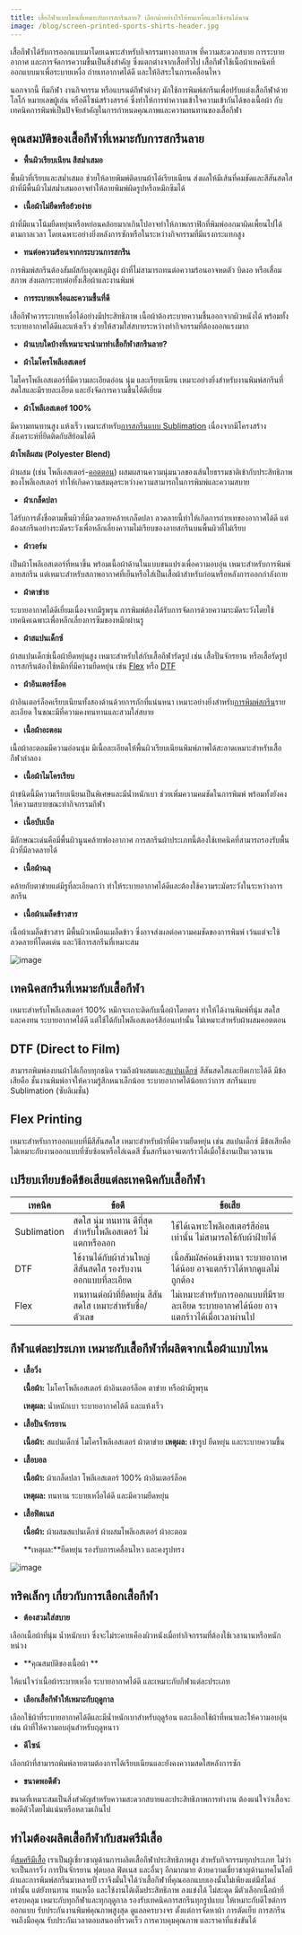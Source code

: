 ```yaml
---
title: เสื้อกีฬาแบบไหนที่เหมาะกับการสกรีนลาย? เลือกผ้าอย่างไรให้ทนเหงื่อและใช้งานได้นาน
image: /blog/screen-printed-sports-shirts-header.jpg
---
```

เสื้อกีฬาได้รับการออกแบบมาโดยเฉพาะสำหรับกิจกรรมทางกายภาพ ที่ความสะดวกสบาย การระบายอากาศ และการจัดการความชื้นเป็นสิ่งสำคัญ ซึ่งแตกต่างจากเสื้อทั่วไป เสื้อกีฬาใช้เนื้อผ้าเทคนิคที่ออกแบบมาเพื่อระบายเหงื่อ ถ่ายเทอากาศได้ดี และให้อิสระในการเคลื่อนไหว

นอกจากนี้ ทีมกีฬา งานกิจกรรม หรือแบรนด์กีฬาต่างๆ มักใช้การพิมพ์สกรีนเพื่อปรับแต่งเสื้อกีฬาด้วยโลโก้ หมายเลขผู้เล่น หรือดีไซน์สร้างสรรค์ ซึ่งทำให้การทำความเข้าใจความเข้ากันได้ของเนื้อผ้า กับเทคนิคการพิมพ์เป็นปัจจัยสำคัญในการกำหนดคุณภาพและความทนทานของเสื้อกีฬา

## คุณสมบัติของเสื้อกีฬาที่เหมาะกับการสกรีนลาย

- **พื้นผิวเรียบเนียน สีสม่ำเสมอ**

พื้นผิวที่เรียบและสม่ำเสมอ ช่วยให้ลายพิมพ์ติดบนผ้าได้เรียบเนียน ส่งผลให้มีเส้นที่คมชัดและสีสันสดใส ผ้าที่มีพื้นผิวไม่สม่ำเสมออาจทำให้ลายพิมพ์ผิดรูปหรือหมึกซึมได้

- **เนื้อผ้าไม่ยืดหรือย้วยง่าย**

ผ้าที่มีแนวโน้มยืดหยุ่นหรือหย่อนคล้อยมากเกินไปอาจทำให้ภาพกราฟิกที่พิมพ์ออกมาผิดเพี้ยนไปได้ตามกาลเวลา โดยเฉพาะอย่างยิ่งหลังการซักหรือในระหว่างกิจกรรมที่มีแรงกระแทกสูง

- **ทนต่อความร้อนจากกระบวนการสกรีน**

การพิมพ์สกรีนต้องสัมผัสกับอุณหภูมิสูง ผ้าที่ไม่สามารถทนต่อความร้อนอาจหดตัว บิดงอ หรือเสื่อมสภาพ ส่งผลกระทบต่อทั้งเสื้อผ้าและงานพิมพ์

- **การระบายเหงื่อและความชื้นที่ดี**

เสื้อกีฬาควรระบายเหงื่อได้อย่างมีประสิทธิภาพ เนื้อผ้าต้องระบายความชื้นออกจากผิวหนังได้ พร้อมทั้งระบายอากาศได้ดีและแห้งเร็ว ช่วยให้สวมใส่สบายระหว่างทำกิจกรรมที่ต้องออกแรงมาก

- **ผ้าแบบใดบ้างที่เหมาะจะนำมาทำเสื้อกีฬาสกรีนลาย?**

- **ผ้าไมโครโพลีเอสเตอร์**

ไมโครโพลีเอสเตอร์ที่มีความละเอียดอ่อน นุ่ม และเรียบเนียน เหมาะอย่างยิ่งสำหรับงานพิมพ์สกรีนที่สดใสและมีรายละเอียด และยังจัดการความชื้นได้ดีเยี่ยม

- **ผ้าโพลีเอสเตอร์ 100%**

มีความทนทานสูง แห้งเร็ว เหมาะสำหรับ[การสกรีนแบบ Sublimation](/blog/t-shirt-screen-printing-sublimation) เนื่องจากมีโครงสร้างสังเคราะห์ที่ยึดติดกับสีย้อมได้ดี

**ผ้าโพลีผสม (Polyester Blend)**

ผ้าผสม (เช่น โพลีเอสเตอร์-[คอตตอน](/blog/what-is-cotton)) ผสมผสานความนุ่มนวลของเส้นใยธรรมชาติเข้ากับประสิทธิภาพของโพลีเอสเตอร์ ทำให้เกิดความสมดุลระหว่างความสามารถในการพิมพ์และความสบาย

- **ผ้าเกล็ดปลา**

ได้รับการตั้งชื่อตามพื้นผิวที่มีลวดลายคล้ายเกล็ดปลา ลวดลายนี้ทำให้เกิดการถ่ายเทของอากาศได้ดี แต่ต้องสกรีนอย่างระมัดระวังเพื่อหลีกเลี่ยงความไม่เรียบของลายสกรีนบนพื้นผิวที่ไม่เรียบ

- **ผ้าวอร์ม**

เป็นผ้าโพลีเอสเตอร์ที่หนาขึ้น พร้อมเนื้อผ้าด้านในแบบขนแปรงเพื่อความอบอุ่น เหมาะสำหรับการพิมพ์ลายสกรีน แต่เหมาะสำหรับสภาพอากาศที่เย็นหรือใส่เป็นเสื้อผ้าสำหรับก่อนหรือหลังการออกกำลังกาย

- **ผ้าตาข่าย**

ระบายอากาศได้ดีเยี่ยมเนื่องจากมีรูพรุน การพิมพ์ต้องได้รับการจัดการด้วยความระมัดระวังโดยใช้เทคนิคเฉพาะเพื่อหลีกเลี่ยงการซึมของหมึกผ่านรู

- **ผ้าสแปนเด็กซ์**

ผ้าสแปนเด็กซ์เนื้อผ้ายืดหยุ่นสูง เหมาะสำหรับใส่กับเสื้อกีฬารัดรูป เช่น เสื้อปั่นจักรยาน หรือเสื้อรัดรูป การสกรีนต้องใช้หมึกที่มีความยืดหยุ่น เช่น [Flex](/blog/what-is-flex-screen) หรือ [DTF](/blog/what-is-dtg-vs-dtf)

- **ผ้าอินเตอร์ล็อค**

ผ้าอินเตอร์ล็อคเรียบเนียนทั้งสองด้านด้วยการถักที่แน่นหนา เหมาะอย่างยิ่งสำหรับ[การพิมพ์สกรีน](/blog/what-is-screen-printed-shirts)รายละเอียด ในขณะมีที่ความคงทนทานและสวมใส่สบาย

- **เนื้อผ้าอะตอม**

เนื้อผ้าอะตอมมีความอ่อนนุ่ม มีเนื้อละเอียดให้พื้นผิวเรียบเนียนพิมพ์ภาพได้สะอาดเหมาะสำหรับเสื้อกีฬาลำลอง

- **เนื้อผ้าไมโครเรียบ**

ผ้าชนิดนี้มีความเรียบเนียนเป็นพิเศษและมีน้ำหนักเบา ช่วยเพิ่มความคมชัดในการพิมพ์ พร้อมทั้งยังคงให้ความสบายขณะทำกิจกรรมกีฬา

- **เนื้อบับเบิ้ล**

มีลักษณะเด่นคือมีพื้นผิวนูนคล้ายฟองอากาศ การสกรีนผ้าประเภทนี้ต้องใช้เทคนิคที่สามารถรองรับพื้นผิวที่มีลวดลายได้

- **เนื้อผ้าฉลุ**

คล้ายกับตาข่ายแต่มีรูที่ละเอียดกว่า ทำให้ระบายอากาศได้ดีและต้องใช้ความระมัดระวังในระหว่างการสกรีน

- **เนื้อผ้าเมล็ดข้าวสาร**

เนื้อผ้าเมล็ดข้าวสาร มีพื้นผิวเหมือนเมล็ดข้าว ซึ่งอาจส่งผลต่อความคมชัดของการพิมพ์ เว้นแต่จะใช้ลวดลายที่โดดเด่น และวิธีการสกรีนที่เหมาะสม

![image](/blog/screen-printed-sports-shirts-1.jpg)

## เทคนิคสกรีนที่เหมาะกับเสื้อกีฬา

เหมาะสำหรับโพลีเอสเตอร์ 100% หมึกจะเกาะติดกับเนื้อผ้าโดยตรง ทำให้ได้งานพิมพ์ที่นุ่ม สดใส และคงทน ระบายอากาศได้ดี แต่ใช้ได้กับโพลีเอสเตอร์สีอ่อนเท่านั้น ไม่เหมาะสำหรับผ้าผสมคอตตอน

## DTF (Direct to Film)

สามารถพิมพ์ลงบนผ้าได้เกือบทุกชนิด รวมถึงผ้าผสมและ[สแปนเด็กซ์](https://en.wikipedia.org/wiki/Spandex) สีสันสดใสและยึดเกาะได้ดี มีข้อเสียคือ ชั้นงานพิมพ์อาจให้ความรู้สึกหนาเล็กน้อย ระบายอากาศได้น้อยกว่าการ สกรีนแบบ Sublimation (ซับลิเมชั่น)

## Flex Printing

เหมาะสำหรับการออกแบบที่มีสีสันสดใส เหมาะสำหรับผ้าที่มีความยืดหยุ่น เช่น สแปนเด็กซ์ มีข้อเสียคือไม่เหมาะกับงานออกแบบที่ซับซ้อนหรือไล่เฉดสี ชั้นสกรีนอาจแตกร้าวได้เมื่อใช้งานเป็นเวลานาน

## เปรียบเทียบข้อดีข้อเสียแต่ละเทคนิคกับเสื้อกีฬา

| เทคนิค      | ข้อดี                                                       | ข้อเสีย                                                                               |
| ----------- | ----------------------------------------------------------- | ------------------------------------------------------------------------------------- |
| Sublimation | สดใส นุ่ม ทนทาน ดีที่สุดสำหรับโพลีเอสเตอร์ ไม่แตกหรือลอก    | ใช้ได้เฉพาะโพลีเอสเตอร์สีอ่อนเท่านั้น ไม่สามารถใช้กับผ้าฝ้ายได้                       |
| DTF         | ใช้งานได้กับผ้าส่วนใหญ่ สีสันสดใส รองรับงานออกแบบที่ละเอียด | เนื้อสัมผัสค่อนข้างหนา ระบายอากาศได้น้อย อาจแตกร้าวได้หากดูแลไม่ถูกต้อง               |
| Flex        | ทนทานต่อผ้าที่ยืดหยุ่น สีสันสดใส เหมาะสำหรับชื่อ/ตัวเลข     | ไม่เหมาะสำหรับการออกแบบที่มีรายละเอียด ระบายอากาศได้น้อย อาจแตกร้าวได้เมื่อเวลาผ่านไป |

## กีฬาแต่ละประเภท เหมาะกับเสื้อกีฬาที่ผลิตจากเนื้อผ้าแบบไหน

- **เสื้อวิ่ง**

    **เนื้อผ้า:** ไมโครโพลีเอสเตอร์ ผ้าอินเตอร์ล็อค ตาข่าย หรือผ้ามีรูพรุน

    **เหตุผล:** น้ำหนักเบา ระบายอากาศได้ดี และแห้งเร็ว

- **เสื้อปั่นจักรยาน**

    **เนื้อผ้า:** สแปนเด็กซ์ ไมโครโพลีเอสเตอร์ ผ้าตาข่าย
    **เหตุผล:** เข้ารูป ยืดหยุ่น และระบายความชื้น

- **เสื้อบอล**

    **เนื้อผ้า:** ผ้าเกล็ดปลา โพลีเอสเตอร์ 100% ผ้าอินเตอร์ล็อค

    **เหตุผล:** ทนทาน ระบายเหงื่อได้ดี และมีความยืดหยุ่น

- **เสื้อฟิตเนส**

    **เนื้อผ้า:** ผ้าผสมสแปนเด็กซ์ ผ้าผสมโพลีเอสเตอร์ ผ้าอะตอม

    **เหตุผล:**ยืดหยุ่น รองรับการเคลื่อนไหว และคงรูปทรง

![image](/blog/screen-printed-sports-shirts-2.jpg)

## ทริคเล็กๆ เกี่ยวกับการเลือกเสื้อกีฬา

- **ต้องสวมใส่สบาย**

เลือกเนื้อผ้าที่นุ่ม น้ำหนักเบา ซึ่งจะไม่ระคายเคืองผิวหนังเมื่อทำกิจกรรมที่ต้องใช้เวลานานหรือหนักหน่วง

- **คุณสมบัติของเนื้อผ้า **

ให้แน่ใจว่าเนื้อผ้าระบายเหงื่อ ระบายอากาศได้ดี และเหมาะกับกีฬาแต่ละประเภท

- **เลือกเสื้อกีฬาให้เหมาะกับฤดูกาล**

เลือกใช้ผ้าที่ระบายอากาศได้ดีและมีน้ำหนักเบาสำหรับฤดูร้อน และเลือกใช้ผ้าที่หนาและให้ความอบอุ่น เช่น ผ้าที่ให้ความอบอุ่นสำหรับฤดูหนาว

- **ดีไซน์**

เลือกผ้าที่สามารถพิมพ์ลายตามต้องการได้เรียบเนียนและยังคงความสดใสหลังการซัก

- **ขนาดพอดีตัว**

ขนาดที่เหมาะสมเป็นสิ่งสำคัญสำหรับความสะดวกสบายและประสิทธิภาพการทำงาน ต้องแน่ใจว่าเสื้อจะพอดีตัวโดยไม่แน่นหรือหลวมเกินไป

## ทำไมต้องผลิตเสื้อกีฬากับสมศรีมีเสื้อ

ที่[สมศรีมีเสื้อ](/) เราเป็นผู้เชี่ยวชาญด้านการผลิตเสื้อกีฬาประสิทธิภาพสูง สำหรับกิจกรรมทุกประเภท ไม่ว่าจะเป็นการวิ่ง การปั่นจักรยาน ฟุตบอล ฟิตเนส และอื่นๆ อีกมากมาย ด้วยความเชี่ยวชาญด้านเทคโนโลยีผ้าและการพิมพ์สกรีนมาหลายปี เราจึงมั่นใจได้ว่าเสื้อกีฬาที่คุณออกแบบเองนั้นไม่เพียงแต่มีสไตล์เท่านั้น แต่ยังทนทาน ทนเหงื่อ และใช้งานได้เต็มประสิทธิภาพ ลงแข่งได้ ไม่สะดุด  มีตัวเลือกเนื้อผ้าที่ครอบคลุม เหมาะกับทุกกีฬาและทุกฤดูกาล รองรับเทคนิคการสกรีนทุกรูปแบบ ให้เหมาะกับดีไซต์การออกแบบ รับประกันงานพิมพ์คุณภาพสูงสุด ดูแลลครบวงจร ตั้งแต่การจัดหาผ้า การตัดเย็บ การสกรีน จนถึงมือคุณ รับประกันเวลาตอบสนองที่รวดเร็ว การควบคุมคุณภาพ และราคาที่แข่งขันได้